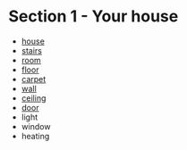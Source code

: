 # Section 1 - Your house

- [house](./house.md)
- [stairs](./stairs.md)
- [room](./room.md)
- [floor](./floor.md)
- [carpet](./carpet.md)
- [wall](./wall.md)
- [ceiling](./ceiling.md)
- [door](./door.md)
- light
- window
- heating
